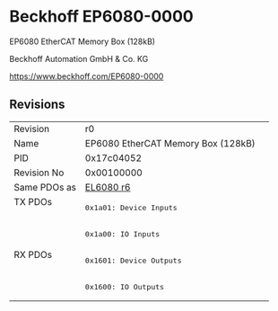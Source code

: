 # Beckhoff EP6080-0000

EP6080 EtherCAT Memory Box (128kB)

Beckhoff Automation GmbH & Co. KG

https://www.beckhoff.com/EP6080-0000

## Revisions
<table>
<tr >
<td>Revision</td>
<td><div class="foo">r0</div></td>
</tr>
<tr >
<td>Name</td>
<td><div class="foo">EP6080 EtherCAT Memory Box (128kB)</div></td>
</tr>
<tr >
<td>PID</td>
<td><div class="foo">0x17c04052</div></td>
</tr>
<tr >
<td>Revision No</td>
<td>0x00100000</td>
</tr>
<tr >
<td>Same PDOs as</td>
<td><a href="EL6080">EL6080 r6</a></td>
</tr>
<tr class="txpdo pdosection">
<td rowspan=2 valign=top>TX PDOs</td>
<td><pre>0x1a01: Device Inputs</pre></td>
<td></td>
</tr>
<tr class="txpdo pdosection">
<td><pre>0x1a00: IO Inputs</pre></td>
</tr>
<tr class="rxpdo pdosection">
<td rowspan=2 valign=top>RX PDOs</td>
<td><pre>0x1601: Device Outputs</pre></td>
<td></td>
</tr>
<tr class="rxpdo pdosection">
<td><pre>0x1600: IO Outputs</pre></td>
</tr>
</table>
